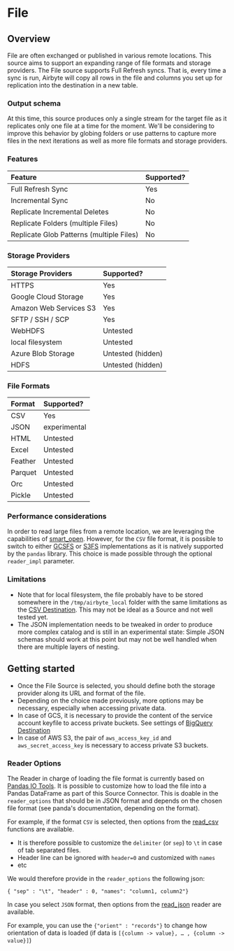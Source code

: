 # File

## Overview

File are often exchanged or published in various remote locations. This source aims to support an expanding range of file formats and storage providers. 
The File source supports Full Refresh syncs. That is, every time a sync is run, Airbyte will copy all rows in the file and columns you set up for replication into the destination in a new table.

### Output schema

At this time, this source produces only a single stream for the target file as it replicates only one file at a time for the moment. 
We'll be considering to improve this behavior by globing folders or use patterns to capture more files in the next iterations as well as more file formats and storage providers.

### Features

| Feature | Supported? |
| :--- | :--- |
| Full Refresh Sync | Yes |
| Incremental Sync | No |
| Replicate Incremental Deletes | No |
| Replicate Folders (multiple Files) | No |
| Replicate Glob Patterns (multiple Files) | No |

### Storage Providers

| Storage Providers | Supported? |
| :--- | :--- |
| HTTPS | Yes |
| Google Cloud Storage | Yes |
| Amazon Web Services S3 | Yes |
| SFTP / SSH / SCP | Yes |
| WebHDFS | Untested |
| local filesystem | Untested |
| Azure Blob Storage  | Untested (hidden) |
| HDFS | Untested (hidden) |

### File Formats

| Format | Supported? |
| :--- | :--- |
| CSV | Yes |
| JSON | experimental |
| HTML | Untested |
| Excel | Untested |
| Feather | Untested |
| Parquet | Untested |
| Orc | Untested |
| Pickle | Untested |

### Performance considerations

In order to read large files from a remote location, we are leveraging the capabilities of [smart_open](https://pypi.org/project/smart-open/).
However, for the `CSV` file format, it is possible to switch to either 
[GCSFS](https://gcsfs.readthedocs.io/en/latest/) or [S3FS](https://s3fs.readthedocs.io/en/latest/) 
implementations as it is natively supported by the `pandas` library.
This choice is made possible through the optional `reader_impl` parameter.

### Limitations

- Note that for local filesystem, the file probably have to be stored somewhere in the `/tmp/airbyte_local` folder with the same limitations as the [CSV Destination](../destinations/local-csv.md). This may not be ideal as a Source and not well tested yet.
- The JSON implementation needs to be tweaked in order to produce more complex catalog and is still in an experimental state: Simple JSON schemas should work at this point but may not be well handled when there are multiple layers of nesting.

## Getting started

- Once the File Source is selected, you should define both the storage provider along its URL and format of the file.
- Depending on the choice made previously, more options may be necessary, especially when accessing private data.
- In case of GCS, it is necessary to provide the content of the service account keyfile to access private buckets. See settings of [BigQuery Destination](../destinations/bigquery.md)
- In case of AWS S3, the pair of `aws_access_key_id` and `aws_secret_access_key` is necessary to access private S3 buckets.

### Reader Options

The Reader in charge of loading the file format is currently based on [Pandas IO Tools](https://pandas.pydata.org/pandas-docs/stable/user_guide/io.html). 
It is possible to customize how to load the file into a Pandas DataFrame as part of this Source Connector.
This is doable in the `reader_options` that should be in JSON format and depends on the chosen file format (see panda's documentation, depending on the format).

For example, if the format `CSV` is selected, then options from the [read_csv](https://pandas.pydata.org/pandas-docs/stable/user_guide/io.html#io-read-csv-table) functions are available.
- It is therefore possible to customize the `delimiter` (or `sep`) to `\t` in case of tab separated files.
- Header line can be ignored with `header=0` and customized with `names`
- etc

We would therefore provide in the `reader_options`  the following json:
```
{ "sep" : "\t", "header" : 0, "names": "column1, column2"}
```

In case you select `JSON` format, then options from the  [read_json](https://pandas.pydata.org/pandas-docs/stable/user_guide/io.html#io-json-reader) reader are available.

For example, you can use the `{"orient" : "records"}` to change how orientation of data is loaded (if data is `[{column -> value}, … , {column -> value}]`)
